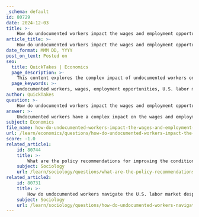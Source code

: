 ```yaml
---
_schema: default
id: 80729
date: 2024-12-03
title: >-
    How do undocumented workers impact the wages and employment opportunities of U.S. workers?
article_title: >-
    How do undocumented workers impact the wages and employment opportunities of U.S. workers?
date_format: MMM DD, YYYY
post_on_text: Posted on
seo:
  title: QuickTakes | Economics
  page_description: >-
    This content explores the complex impact of undocumented workers on wages and employment opportunities in the U.S., highlighting economic contributions, wage dynamics, and the effects of enforcement policies.
  page_keywords: >-
    undocumented workers, wages, employment opportunities, U.S. labor market, economic impact, wage dynamics, labor supply, low-skilled jobs, GDP contribution, enforcement policies, immigrant workforce, competition, economic growth
author: QuickTakes
question: >-
    How do undocumented workers impact the wages and employment opportunities of U.S. workers?
answer: >-
    Undocumented workers have a complex impact on the wages and employment opportunities of U.S. workers, which can be understood through various economic perspectives and empirical evidence.\n\n1. **Wage Dynamics**: Research indicates that the presence of undocumented workers can lead to higher earnings for documented workers. A study using administrative data from Georgia found that as the share of undocumented workers increases, the earnings of documented workers also rise. This counterintuitive finding suggests that undocumented workers may fill labor shortages in low-skilled jobs, allowing documented workers to move into higher-paying positions.\n\n2. **Wage Disparities**: On average, undocumented workers earn significantly less than their U.S.-born counterparts and legal immigrants, with estimates suggesting their hourly wages are about 42% lower. This wage gap is largely attributed to differences in education and skill levels, as undocumented workers tend to have lower educational attainment.\n\n3. **Labor Supply and Employment Opportunities**: The influx of undocumented workers has increased the supply of low-skilled labor in the U.S. labor market. While this can create competition for low-wage jobs, it also allows businesses to fill positions that might otherwise remain vacant. For instance, undocumented workers are crucial in sectors like agriculture, where they make up a significant portion of the workforce. This reliance on undocumented labor can help sustain employment levels in these industries.\n\n4. **Economic Contributions**: Undocumented workers contribute approximately 3% to the private sector GDP and are net contributors to programs like Medicare and Social Security, despite being ineligible for most federal benefits. Their economic activity supports consumer demand and tax revenues, which can benefit the broader economy.\n\n5. **Impact of Enforcement Policies**: Policies aimed at deporting undocumented workers can have adverse effects on the labor market. Research shows that the removal of a significant number of undocumented immigrants can lead to a decrease in employment opportunities for U.S.-born workers. For example, a study found that the removal of half a million undocumented workers could reduce the number of U.S.-born individuals working by approximately 44,000.\n\n6. **Long-term Effects**: Over time, the competition from undocumented workers may lead some less-skilled native workers to transition to jobs that require different skill sets, particularly those emphasizing language and communication skills. This shift can alter the dynamics of the labor market, potentially leading to a reallocation of labor rather than outright job loss.\n\nIn summary, while undocumented workers can create competitive pressures in the labor market, they also play a vital role in supporting economic growth and filling essential jobs. Their presence can lead to higher wages for documented workers in certain contexts, while also contributing significantly to the overall economy.
subject: Economics
file_name: how-do-undocumented-workers-impact-the-wages-and-employment-opportunities-of-us-workers.md
url: /learn/economics/questions/how-do-undocumented-workers-impact-the-wages-and-employment-opportunities-of-us-workers
score: -1.0
related_article1:
    id: 80744
    title: >-
        What are the policy recommendations for improving the conditions of undocumented workers?
    subject: Sociology
    url: /learn/sociology/questions/what-are-the-policy-recommendations-for-improving-the-conditions-of-undocumented-workers
related_article2:
    id: 80731
    title: >-
        How do undocumented workers navigate the U.S. labor market despite their status?
    subject: Sociology
    url: /learn/sociology/questions/how-do-undocumented-workers-navigate-the-us-labor-market-despite-their-status
---
```


&nbsp;